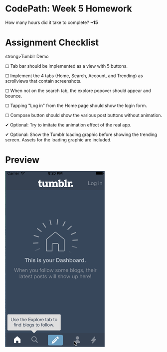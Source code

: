 CodePath: Week 5 Homework
============================

How many hours did it take to complete? <strong> ~15 </strong>

Assignment Checklist
========


strong>Tumblr Demo</strong>

&#9744; Tab bar should be implemented as a view with 5 buttons.

&#9744; Implement the 4 tabs (Home, Search, Account, and Trending) as scrollviews that contain screenshots.

&#9744; When not on the search tab, the explore popover should appear and bounce.

&#9744; Tapping "Log in" from the Home page should show the login form.

&#9744; Compose button should show the various post buttons without animation.

&#10004; Optional: Try to imitate the animation effect of the real app.

&#10004; Optional: Show the Tumblr loading graphic before showing the trending screen. Assets for the loading graphic are included.


Preview
========

<a href="https://github.com/luhman/CodePath/blob/master/Week%205%20-%20UIKit%20Dynamics/tumblr/tumblr.gif" target="_blank"><img src="https://raw.githubusercontent.com/luhman/CodePath/master/Week%205%20-%20UIKit%20Dynamics/tumblr/tumblr.gif" style="max-width:100%;" /></a>